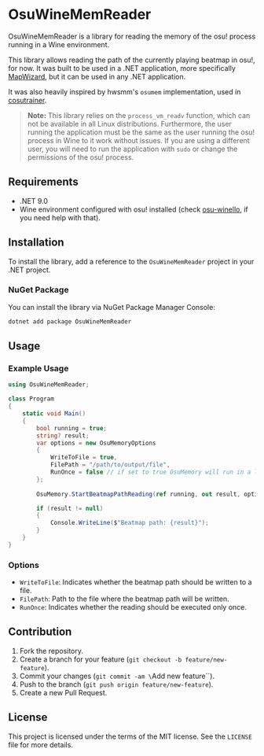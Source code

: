 # OsuWineMemReader

OsuWineMemReader is a library for reading the memory of the osu! process running in a Wine environment. 

This library allows reading the path of the currently playing beatmap in osu!, for now. It was built to be used in a .NET application, more specifically [MapWizard](https://github.com/maotovisk/MapWizard), but it can be used in any .NET application.

It was also heavily inspired by hwsmm's `osumem` implementation, used in [cosutrainer](https://github.com/hwsmm/cosutrainer).

> **Note:** This library relies on the `process_vm_readv` function, which can not be available in all Linux distributions.
> Furthermore, the user running the application must be the same as the user running the osu! process in Wine to it work without issues. If you are using a different user, you will need to run the application with `sudo` or change the permissions of the osu! process.
## Requirements

- .NET 9.0
- Wine environment configured with osu! installed (check [osu-winello](https://github.com/NelloKudo/osu-winello), if you need help with that).
## Installation

To install the library, add a reference to the `OsuWineMemReader` project in your .NET project.

### NuGet Package
You can install the library via NuGet Package Manager Console:

```bash
dotnet add package OsuWineMemReader
```

## Usage

### Example Usage

```csharp
using OsuWineMemReader;

class Program
{
    static void Main()
    {
        bool running = true;
        string? result;
        var options = new OsuMemoryOptions
        {
            WriteToFile = true,
            FilePath = "/path/to/output/file",
            RunOnce = false // if set to true OsuMemory will run in a loop until stopped (running is set to false)
        };
        
        OsuMemory.StartBeatmapPathReading(ref running, out result, options);

        if (result != null)
        {
            Console.WriteLine($"Beatmap path: {result}");
        }
    }
}
```

### Options

- `WriteToFile`: Indicates whether the beatmap path should be written to a file.
- `FilePath`: Path to the file where the beatmap path will be written.
- `RunOnce`: Indicates whether the reading should be executed only once.

## Contribution

1. Fork the repository.
2. Create a branch for your feature (`git checkout -b feature/new-feature`).
3. Commit your changes (`git commit -am \`Add new feature\``).
4. Push to the branch (`git push origin feature/new-feature`).
5. Create a new Pull Request.

## License

This project is licensed under the terms of the MIT license. See the `LICENSE` file for more details.
